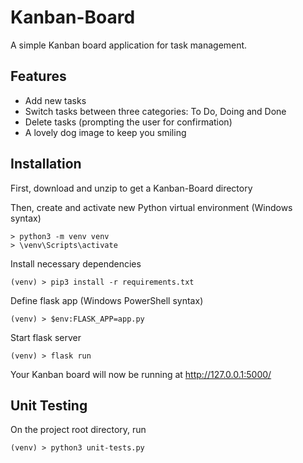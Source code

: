 # Kanban-Board
A simple Kanban board application for task management.

## Features

- Add new tasks
- Switch tasks between three categories: To Do, Doing and Done
- Delete tasks (prompting the user for confirmation)
- A lovely dog image to keep you smiling

## Installation

First, download and unzip to get a Kanban-Board directory

Then, create and activate new Python virtual environment (Windows syntax)
```
> python3 -m venv venv 
> \venv\Scripts\activate
```
Install necessary dependencies
```
(venv) > pip3 install -r requirements.txt
```
Define flask app (Windows PowerShell syntax)
```
(venv) > $env:FLASK_APP=app.py
```
Start flask server
```
(venv) > flask run
```
Your Kanban board will now be running at http://127.0.0.1:5000/

## Unit Testing

On the project root directory, run
```
(venv) > python3 unit-tests.py
```
